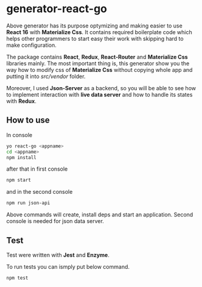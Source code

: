 # generator-react-go
Above generator has its purpose optymizing and making easier to use ****React** 16** with **Materialize Css**. It contains required boilerplate code which helps other programmers to start easy their work with skipping hard to make configuration.

The package contains **React**, **Redux**, **React-Router** and **Materialize Css** libraries mainly. The most important thing is, this generator show you the way how to modify css of **Materialize Css** without copying whole app and putting it into *src/vendor* folder.

Moreover, I used **Json-Server** as a backend, so you will be able to see how to implement interaction with **live data server** and how to handle its states with **Redux**.

## How to use
In console
```sh
yo react-go <appname>
cd <appname>
npm install
```

after that in first console
```sh
npm start
```

and in the second console
```sh
npm run json-api
```

Above commands will create, install deps and start an application. Second console is needed for json data server.

## Test
Test were written with **Jest** and **Enzyme**.

To run tests you can ismply put below command.
```sh
npm test
```








